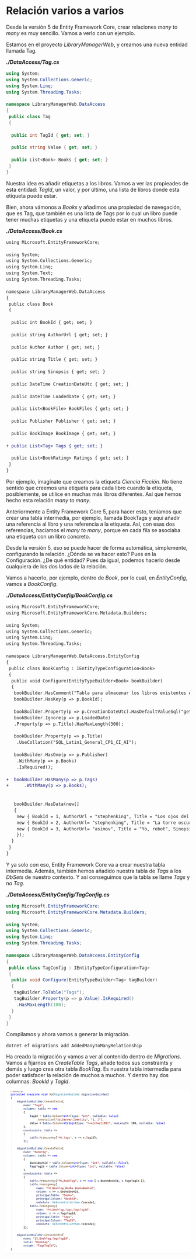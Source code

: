 # Relación varios a varios

Desde la versión 5 de Entity Framework Core, crear relaciones _many to many_ es muy sencillo. Vamos a verlo con un ejemplo.

Estamos en el proyecto _LibraryManagerWeb_, y creamos una nueva entidad llamada Tag.

***./DataAccess/Tag.cs***

```csharp
using System;
using System.Collections.Generic;
using System.Linq;
using System.Threading.Tasks;

namespace LibraryManagerWeb.DataAccess
{
 public class Tag
 {

  public int TagId { get; set; }

  public string Value { get; set; }

  public List<Book> Books { get; set; }
 }
}

```

Nuestra idea es añadir etiquetas a los libros. Vamos a ver las propieades de esta entidad: _TagId_, un valor, y por último, una lista de libros donde esta etiqueta puede estar.

Bien, ahora vámonos a _Books_ y añadimos una propiedad de navegación, que es Tag, que también es una lista de Tags por lo cual un libro puede tener muchas etiquetas y una etiqueta puede estar en muchos libros. 

***./DataAccess/Book.cs***

```diff
using Microsoft.EntityFrameworkCore;

using System;
using System.Collections.Generic;
using System.Linq;
using System.Text;
using System.Threading.Tasks;

namespace LibraryManagerWeb.DataAccess
{
 public class Book
 {

  public int BookId { get; set; }

  public string AuthorUrl { get; set; }

  public Author Author { get; set; }

  public string Title { get; set; }

  public string Sinopsis { get; set; }

  public DateTime CreationDateUtc { get; set; }

  public DateTime LoadedDate { get; set; }

  public List<BookFile> BookFiles { get; set; }

  public Publisher Publisher { get; set; }

  public BookImage BookImage { get; set; }

+ public List<Tag> Tags { get; set; }

  public List<BookRating> Ratings { get; set; }
 }
}
```

Por ejemplo, imagínate que creamos la etiqueta _Ciencia Ficción_. No tiene sentido que creemos una etiqueta para cada libro cuando la etiqueta, posiblemente, se utilice en muchas más libros diferentes. Así que hemos hecho esta relación _many to many_.

Anteriormente a Entity Framework Core 5, para hacer esto, teníamos que crear una tabla intermedia, por ejemplo, llamada BookTags y aquí añadir una referencia al libro y una referencia a la etiqueta. Así, con esas dos referencias, hacíamos el _many to many_, porque en cada fila se asociaba una etiqueta con un libro concreto.

Desde la versión 5, eso se puede hacer de forma automática, simplemente, configurando la relación. ¿Dónde se va hacer esto? Pues en la Configuración. ¿De qué entidad? Pues da igual, podemos hacerlo desde cualquiera de los dos lados de la relación.

Vamos a hacerlo, por ejemplo, dentro de _Book_, por lo cual, en _EntityConfig_, vamos a _BookConfig_.

***./DataAccess/EntityConfig/BookConfig.cs***

```diff
using Microsoft.EntityFrameworkCore;
using Microsoft.EntityFrameworkCore.Metadata.Builders;

using System;
using System.Collections.Generic;
using System.Linq;
using System.Threading.Tasks;

namespace LibraryManagerWeb.DataAccess.EntityConfig
{
 public class BookConfig : IEntityTypeConfiguration<Book>
 {
  public void Configure(EntityTypeBuilder<Book> bookBuilder)
  {
   bookBuilder.HasComment("Tabla para almacenar los libros existentes en esta biblioteca.");
   bookBuilder.HasKey(p => p.BookId);

   bookBuilder.Property(p => p.CreationDateUtc).HasDefaultValueSql("getutcdate()");
   bookBuilder.Ignore(p => p.LoadedDate)
   .Property(p => p.Title).HasMaxLength(300);

   bookBuilder.Property(p => p.Title)
    .UseCollation("SQL_Latin1_General_CP1_CI_AI");

   bookBuilder.HasOne(p => p.Publisher)
    .WithMany(p => p.Books)
    .IsRequired();

+  bookBuilder.HasMany(p => p.Tags)
+      .WithMany(p => p.Books);


   bookBuilder.HasData(new[]
   {
    new { BookId = 1, AuthorUrl = "stephenking", Title = "Los ojos del dragón", Sinopsis = "El libro \"Los ojos del dragón\".", PublisherId = 1, CreationDateUtc = new DateTime(2021, 1, 1, 0, 0, 0) },
    new { BookId = 2, AuthorUrl= "stephenking", Title = "La torre oscura I", Sinopsis = "Es el libro \"La torre oscura I\"." , PublisherId = 1 , CreationDateUtc = new DateTime(2021, 1, 1, 0, 0, 0) },
    new { BookId = 3, AuthorUrl= "asimov", Title = "Yo, robot", Sinopsis = "Es el libro \"Yo, robot\".\"." , PublisherId = 1 , CreationDateUtc = new DateTime(2021, 1, 1, 0, 0, 0) }
    });
  }
 }
}
```

Y ya solo con eso, Entity Framework Core va a crear nuestra tabla intermedia. Además, también hemos añadido nuestra tabla de _Tags_ a los _DbSets_ de nuestro contexto. Y así conseguimos que la tabla se llame _Tags_ y no _Tag_. 

***./DataAccess/EntityConfig/TagConfig.cs***

```csharp
using Microsoft.EntityFrameworkCore;
using Microsoft.EntityFrameworkCore.Metadata.Builders;

using System;
using System.Collections.Generic;
using System.Linq;
using System.Threading.Tasks;

namespace LibraryManagerWeb.DataAccess.EntityConfig
{
 public class TagConfig : IEntityTypeConfiguration<Tag>
 {
  public void Configure(EntityTypeBuilder<Tag> tagBuilder)
  {
   tagBuilder.ToTable("Tags");
   tagBuilder.Property(p => p.Value).IsRequired()
    .HasMaxLength(100);
  }
 }
}
```

Compilamos y ahora vamos a generar la migración.

```shell
dotnet ef migrations add AddedManyToManyRelationship
```

Ha creado la migración y vamos a ver al contenido dentro de  _Migrations_. Vamos a fijarnos en _CreateTable Tags_, añade todos sus constraints y demás y luego crea otra tabla _BookTag_. Es nuestra tabla intermedia para poder satisfacer la relación de muchos a muchos. Y dentro hay dos columnas: _Bookld_ y _TagId_.

<img src="./content/added-many-to-many-relationship.png" style="zoom:80%">